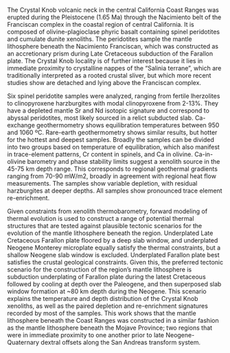 The Crystal Knob volcanic neck in the central California Coast Ranges was
erupted during the Pleistocene (1.65 Ma) through the
Nacimiento belt of the Franciscan complex in the coastal region of central
California. It is composed of
olivine-plagioclase phyric basalt containing spinel peridotites and
cumulate dunite xenoliths. The peridotites sample the mantle lithosphere beneath the
Nacimiento Franciscan, which was constructed as an accretionary prism during
Late Cretaceous subduction of the Farallon plate.
The Crystal Knob locality is of further interest because it lies in immediate
proximity to crystalline nappes of the “Salinia terrane”, which are
traditionally interpreted as a rooted crustal sliver,
but which more recent studies show are detached and
lying above the Franciscan complex.

Six spinel peridotite samples were analyzed, ranging from fertile lherzolites
to clinopyroxene harzburgites with modal clinopyroxene from 2-13%. They have
a depleted mantle Sr and Nd isotopic signature and correspond to abyssal peridotites,
most likely sourced in a relict subducted slab. Ca-exchange geothermometry
shows equilibration temperatures between 950 and 1060 ºC. Rare-earth
geothermometry shows similar results, but hotter for the hottest and deepest samples.
Broadly the samples can be divided into two groups based on temperature of
equilibration, which also manifest in trace-element patterns, Cr content in
spinels, and Ca in olivine. Ca-in-olivine barometry and phase stability limits
suggest a xenolith source in the 45-75 km
depth range. This corresponds to regional geothermal
gradients ranging from 70-90 mW/m2, broadly in agreement with regional heat
flow measurements.
The samples show variable depletion, with residual harzburgites at deeper depths.
All samples show pronounced trace element re-enrichment.

Given constraints from xenolith thermobarometry, forward modeling of thermal
evolution is used to construct a range of potential thermal structures that are
tested against plausible tectonic scenarios for the evolution of the mantle
lithosphere beneath the region. Underplated Late Cretaceous Farallon plate
floored by a deep slab window, and underplated Neogene Monterey microplate
equally satisfy the thermal constraints, but a shallow Neogene slab window is
excluded. Underplated Farallon plate best satisfies the crustal geological
constraints. Given this, the preferred tectonic scenario for the construction
of the region’s mantle lithosphere is subduction underplating of Farallon plate
during the latest Cretaceous followed by cooling at depth over the Paleogene,
and then superposed slab window formation at ~80 km depth during the Neogene.
This scenario explains the temperature and depth distribution of the Crystal
Knob xenoliths, as well as the paired depletion and re-enrichment signatures
recorded by most of the samples. This work shows that the mantle lithosphere
beneath the Coast Ranges was constructed in a similar fashion as the mantle
lithosphere beneath the Mojave Province; two regions that were in immediate
proximity to one another prior to late Neogene-Quaternary dextral offsets along
the San Andreas transform system.

